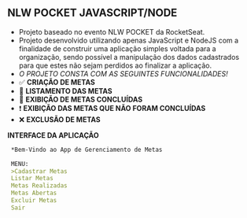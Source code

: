 ## NLW POCKET JAVASCRIPT/NODE
- Projeto baseado no evento NLW POCKET da RocketSeat.
- Projeto desenvolvido utilizando apenas JavaScript e NodeJS com a finalidade de construir uma aplicação simples voltada para a organização, sendo possível a manipulação dos dados cadastrados para que estes não sejam perdidos ao finalizar a aplicação.
- *O PROJETO CONSTA COM AS SEGUINTES FUNCIONALIDADES!*
- ✅ **CRIAÇÃO DE METAS**
- 📒 **LISTAMENTO DAS METAS**
- 📝 **EXIBIÇÃO DE METAS CONCLUÍDAS**
- ❗ **EXIBIÇÃO DAS METAS QUE NÃO FORAM CONCLUÍDAS**
- ❌ **EXCLUSÃO DE METAS**

**INTERFACE DA APLICAÇÃO**

```markdown
 *Bem-Vindo ao App de Gerenciamento de Metas

 MENU:
 >Cadastrar Metas
 Listar Metas
 Metas Realizadas
 Metas Abertas
 Excluir Metas
 Sair
```


